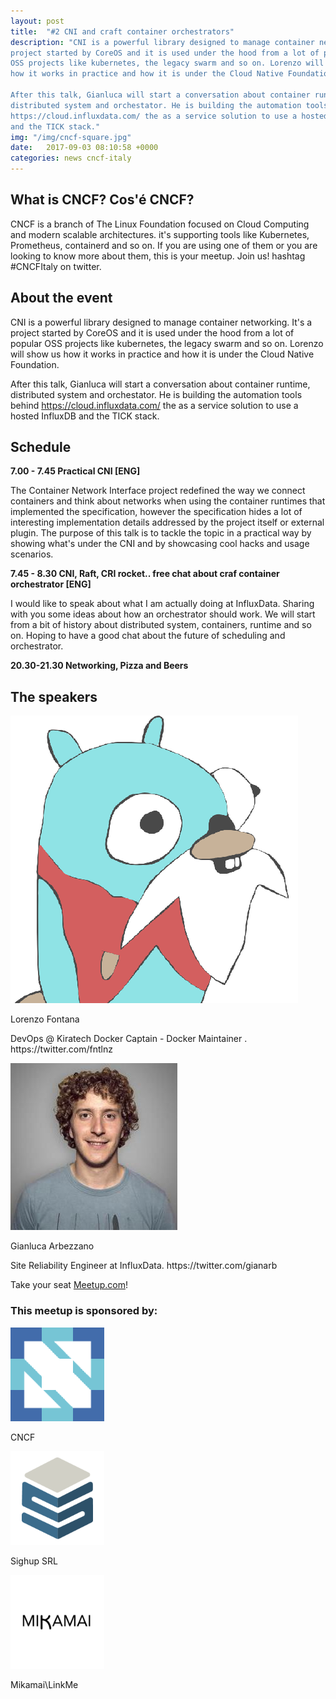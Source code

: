 ```yaml
---
layout: post
title:  "#2 CNI and craft container orchestrators"
description: "CNI is a powerful library designed to manage container networking. It's a
project started by CoreOS and it is used under the hood from a lot of popular
OSS projects like kubernetes, the legacy swarm and so on. Lorenzo will show us
how it works in practice and how it is under the Cloud Native Foundation.

After this talk, Gianluca will start a conversation about container runtime,
distributed system and orchestator. He is building the automation tools behind
https://cloud.influxdata.com/ the as a service solution to use a hosted InfluxDB
and the TICK stack."
img: "/img/cncf-square.jpg"
date:   2017-09-03 08:10:58 +0000
categories: news cncf-italy
---
```


## What is CNCF? Cos'é CNCF?

CNCF is a branch of The Linux Foundation focused on Cloud Computing and modern
scalable architectures. it's supporting tools like Kubernetes, Prometheus,
containerd and so on. If you are using one of them or you are looking to know
more about them, this is your meetup. Join us! hashtag #CNCFItaly on twitter.

## About the event

CNI is a powerful library designed to manage container networking. It's a
project started by CoreOS and it is used under the hood from a lot of popular
OSS projects like kubernetes, the legacy swarm and so on. Lorenzo will show us
how it works in practice and how it is under the Cloud Native Foundation.

After this talk, Gianluca will start a conversation about container runtime,
distributed system and orchestator. He is building the automation tools behind
https://cloud.influxdata.com/ the as a service solution to use a hosted InfluxDB
and the TICK stack.

## Schedule

**7.00 - 7.45 Practical CNI [ENG]**

The Container Network Interface project redefined the way we connect containers
and think about networks when using the container runtimes that implemented the
specification, however the specification hides a lot of interesting
implementation details addressed by the project itself or external plugin. The
purpose of this talk is to tackle the topic in a practical way by showing what's
under the CNI and by showcasing cool hacks and usage scenarios.

**7.45 - 8.30 CNI, Raft, CRI rocket.. free chat about craf container orchestrator [ENG]**

I would like to speak about what I am actually doing at InfluxData. Sharing with
you some ideas about how an orchestrator should work. We will start from a bit
of history about distributed system, containers, runtime and so on. Hoping to
have a good chat about the future of scheduling and orchestrator.

**20.30-21.30 Networking, Pizza and Beers**

## The speakers

<div class="row">
    <div class="col-md-4">
        <img class="img-fluid"
        src="/img/fntlnz-avatar.jpg">
    </div>
    <div class="col-md-8">
<p class="lead">Lorenzo Fontana</p>
<p>DevOps @ Kiratech Docker Captain - Docker Maintainer .
https://twitter.com/fntlnz</p>
    </div>
</div>

<div class="row">
    <div class="col-md-4">
        <img class="img-fluid" src="/img/speaker-gianarb.jpg">
    </div>
    <div class="col-md-8">
<p class="lead">Gianluca Arbezzano</p>
<p>Site Reliability Engineer at InfluxData. https://twitter.com/gianarb</p>
    </div>
</div>

Take your seat
[Meetup.com](https://www.meetup.com/CNCF-Italy/events/243039837/)!

<div class="row justify-content-md-center">
    <div class="col "></div>
    <div class="col-md-auto">
        <h3>This meetup is sponsored by: </h3>
        <div class="row">
            <div class="col text-center">
                <img style="max-height:150px" src="/img/cncf-square.jpg" class="fluid-img"><p>CNCF</p>
            </div>
            <div class="col text-center">
                <img style="max-height:150px" src="/img/sighup-logo.jpg" class="fluid-img"><p>Sighup SRL</p>
            </div>
            <div class="col text-center">
                <img style="max-height:150px" src="/img/mikamai-square-logo.jpg" class="fluid-img"><p>Mikamai\LinkMe</p>
            </div>
        </div>
    </div>
    <div class="col"></div>
</div>
